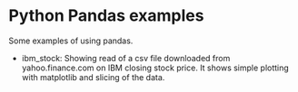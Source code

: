 # Python Pandas examples

Some examples of using pandas.

* ibm_stock: Showing read of a csv file downloaded from yahoo.finance.com on IBM closing
stock price.  It shows simple plotting with matplotlib and slicing of the data.
